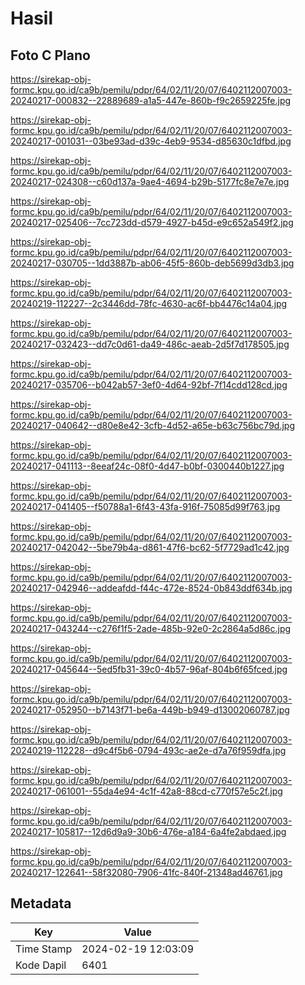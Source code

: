 # Hasil

## Foto C Plano

https://sirekap-obj-formc.kpu.go.id/ca9b/pemilu/pdpr/64/02/11/20/07/6402112007003-20240217-000832--22889689-a1a5-447e-860b-f9c2659225fe.jpg

https://sirekap-obj-formc.kpu.go.id/ca9b/pemilu/pdpr/64/02/11/20/07/6402112007003-20240217-001031--03be93ad-d39c-4eb9-9534-d85630c1dfbd.jpg

https://sirekap-obj-formc.kpu.go.id/ca9b/pemilu/pdpr/64/02/11/20/07/6402112007003-20240217-024308--c60d137a-9ae4-4694-b29b-5177fc8e7e7e.jpg

https://sirekap-obj-formc.kpu.go.id/ca9b/pemilu/pdpr/64/02/11/20/07/6402112007003-20240217-025406--7cc723dd-d579-4927-b45d-e9c652a549f2.jpg

https://sirekap-obj-formc.kpu.go.id/ca9b/pemilu/pdpr/64/02/11/20/07/6402112007003-20240217-030705--1dd3887b-ab06-45f5-860b-deb5699d3db3.jpg

https://sirekap-obj-formc.kpu.go.id/ca9b/pemilu/pdpr/64/02/11/20/07/6402112007003-20240219-112227--2c3446dd-78fc-4630-ac6f-bb4476c14a04.jpg

https://sirekap-obj-formc.kpu.go.id/ca9b/pemilu/pdpr/64/02/11/20/07/6402112007003-20240217-032423--dd7c0d61-da49-486c-aeab-2d5f7d178505.jpg

https://sirekap-obj-formc.kpu.go.id/ca9b/pemilu/pdpr/64/02/11/20/07/6402112007003-20240217-035706--b042ab57-3ef0-4d64-92bf-7f14cdd128cd.jpg

https://sirekap-obj-formc.kpu.go.id/ca9b/pemilu/pdpr/64/02/11/20/07/6402112007003-20240217-040642--d80e8e42-3cfb-4d52-a65e-b63c756bc79d.jpg

https://sirekap-obj-formc.kpu.go.id/ca9b/pemilu/pdpr/64/02/11/20/07/6402112007003-20240217-041113--8eeaf24c-08f0-4d47-b0bf-0300440b1227.jpg

https://sirekap-obj-formc.kpu.go.id/ca9b/pemilu/pdpr/64/02/11/20/07/6402112007003-20240217-041405--f50788a1-6f43-43fa-916f-75085d99f763.jpg

https://sirekap-obj-formc.kpu.go.id/ca9b/pemilu/pdpr/64/02/11/20/07/6402112007003-20240217-042042--5be79b4a-d861-47f6-bc62-5f7729ad1c42.jpg

https://sirekap-obj-formc.kpu.go.id/ca9b/pemilu/pdpr/64/02/11/20/07/6402112007003-20240217-042946--addeafdd-f44c-472e-8524-0b843ddf634b.jpg

https://sirekap-obj-formc.kpu.go.id/ca9b/pemilu/pdpr/64/02/11/20/07/6402112007003-20240217-043244--c276f1f5-2ade-485b-92e0-2c2864a5d86c.jpg

https://sirekap-obj-formc.kpu.go.id/ca9b/pemilu/pdpr/64/02/11/20/07/6402112007003-20240217-045644--5ed5fb31-39c0-4b57-96af-804b6f65fced.jpg

https://sirekap-obj-formc.kpu.go.id/ca9b/pemilu/pdpr/64/02/11/20/07/6402112007003-20240217-052950--b7143f71-be6a-449b-b949-d13002060787.jpg

https://sirekap-obj-formc.kpu.go.id/ca9b/pemilu/pdpr/64/02/11/20/07/6402112007003-20240219-112228--d9c4f5b6-0794-493c-ae2e-d7a76f959dfa.jpg

https://sirekap-obj-formc.kpu.go.id/ca9b/pemilu/pdpr/64/02/11/20/07/6402112007003-20240217-061001--55da4e94-4c1f-42a8-88cd-c770f57e5c2f.jpg

https://sirekap-obj-formc.kpu.go.id/ca9b/pemilu/pdpr/64/02/11/20/07/6402112007003-20240217-105817--12d6d9a9-30b6-476e-a184-6a4fe2abdaed.jpg

https://sirekap-obj-formc.kpu.go.id/ca9b/pemilu/pdpr/64/02/11/20/07/6402112007003-20240217-122641--58f32080-7906-41fc-840f-21348ad46761.jpg


## Metadata

| Key        | Value               |
| ---------- | ------------------- |
| Time Stamp | 2024-02-19 12:03:09 |
| Kode Dapil | 6401                |



